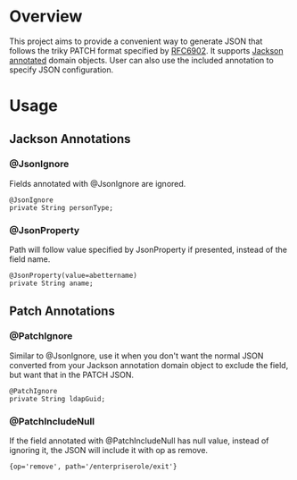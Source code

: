 # Overview
This project aims to provide a convenient way to generate JSON that follows the triky PATCH format specified by <a href='https://tools.ietf.org/html/rfc6902'>RFC6902</a>. 
It supports <a href='https://github.com/FasterXML/jackson-annotations'>Jackson annotated</a> domain objects. User can also use the included annotation to specify JSON configuration. 

# Usage
## Jackson Annotations
### @JsonIgnore
Fields annotated with @JsonIgnore are ignored. 
```
@JsonIgnore
private String personType;
```

### @JsonProperty
Path will follow value specified by JsonProperty if presented, instead of the field name. 
```
@JsonProperty(value=abettername)
private String aname;
```

## Patch Annotations
### @PatchIgnore
Similar to @JsonIgnore, use it when you don't want the normal JSON converted from your Jackson annotation domain object to exclude the field, but want that in the PATCH JSON. 
```
@PatchIgnore
private String ldapGuid;
```

### @PatchIncludeNull
If the field annotated with @PatchIncludeNull has null value, instead of ignoring it, the JSON will include it with op as remove. 
```
{op='remove', path='/enterpriserole/exit'}
```
